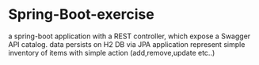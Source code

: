 # Spring-Boot-exercise
a spring-boot application with a REST controller, which expose a Swagger API catalog.
data persists on H2 DB via JPA
application represent simple inventory of items with simple action (add,remove,update etc..)
